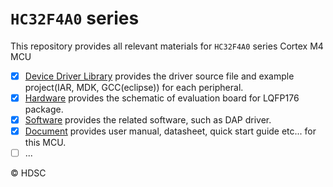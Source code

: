 # `HC32F4A0` series
This repository provides all relevant materials for `HC32F4A0` series Cortex M4 MCU

- [x] [Device Driver Library](https://github.com/hdscmcu/hc32f4a0/tree/master/DeviceDriverLibrary)
 provides the driver source file and example project(IAR, MDK, GCC(eclipse)) for each peripheral.
- [x] [Hardware](https://github.com/hdscmcu/hc32f4a0/tree/master/Hardware) provides the schematic of evaluation board for LQFP176 package.
- [x] [Software](https://github.com/hdscmcu/hc32f4a0/tree/master/Software) provides the related software, such as DAP driver.
- [x] [Document](https://github.com/hdscmcu/hc32f4a0/tree/master/Document) provides user manual, datasheet, quick start guide etc... for this MCU.
- [ ] ...

&copy; HDSC
